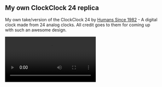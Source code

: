 ## My own ClockClock 24 replica

My own take/version of the ClockClock 24 by [Humans Since 1982](https://www.humanssince1982.com) - A digital clock made from 24 analog clocks.
All credit goes to them for coming up with such an awesome design.

<video src="clockclock.mp4"/>

My version is made 100% from scratch using my own hardware design.
Mine is also slightly smaller, made to fit perfectly on my shelf.
This design uses 6 Arduino nanos, each in control of 4 individual
clocks, and an ESP32 which orchestrates and sends commands to all
Arduinos.

The physical clock is made from MDF, which was routed using a 3d
printed jig (I don't own a CNC). That process will not be published.

The software is still WIP and not finished.
